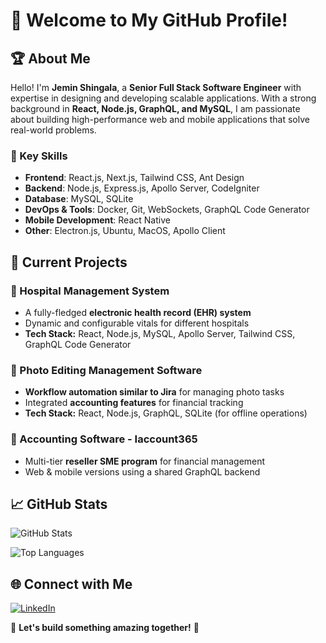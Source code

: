 # 👋 Welcome to My GitHub Profile!

## 🏆 About Me

Hello! I'm **Jemin Shingala**, a **Senior Full Stack Software Engineer** with expertise in designing and developing scalable applications. With a strong background in **React, Node.js, GraphQL, and MySQL**, I am passionate about building high-performance web and mobile applications that solve real-world problems.

### 🔹 Key Skills
- **Frontend**: React.js, Next.js, Tailwind CSS, Ant Design
- **Backend**: Node.js, Express.js, Apollo Server, CodeIgniter
- **Database**: MySQL, SQLite
- **DevOps & Tools**: Docker, Git, WebSockets, GraphQL Code Generator
- **Mobile Development**: React Native
- **Other**: Electron.js, Ubuntu, MacOS, Apollo Client

## 🚀 Current Projects

### 🏥 Hospital Management System
- A fully-fledged **electronic health record (EHR) system**
- Dynamic and configurable vitals for different hospitals
- **Tech Stack:** React, Node.js, MySQL, Apollo Server, Tailwind CSS, GraphQL Code Generator

### 📸 Photo Editing Management Software
- **Workflow automation similar to Jira** for managing photo tasks
- Integrated **accounting features** for financial tracking
- **Tech Stack:** React, Node.js, GraphQL, SQLite (for offline operations)

### 📜 Accounting Software - Iaccount365
- Multi-tier **reseller SME program** for financial management
- Web & mobile versions using a shared GraphQL backend

## 📈 GitHub Stats

![GitHub Stats](https://github-readme-stats.vercel.app/api?username=zem2464&show_icons=true&theme=dark)

![Top Languages](https://github-readme-stats.vercel.app/api/top-langs/?username=zem2464&layout=compact&theme=dark)

## 🌐 Connect with Me
[![LinkedIn](https://img.shields.io/badge/-LinkedIn-blue?style=flat-square&logo=linkedin)](https://www.linkedin.com/in/jemin-shingala-3a9764117/)

🔹 **Let's build something amazing together!** 🚀
